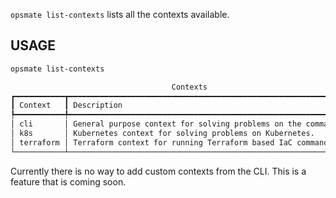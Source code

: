`opsmate list-contexts` lists all the contexts available.

## USAGE

```bash
opsmate list-contexts

                                    Contexts
┏━━━━━━━━━━━┳━━━━━━━━━━━━━━━━━━━━━━━━━━━━━━━━━━━━━━━━━━━━━━━━━━━━━━━━━━━━━━━━━━━┓
┃ Context   ┃ Description                                                       ┃
┡━━━━━━━━━━━╇━━━━━━━━━━━━━━━━━━━━━━━━━━━━━━━━━━━━━━━━━━━━━━━━━━━━━━━━━━━━━━━━━━━┩
│ cli       │ General purpose context for solving problems on the command line. │
│ k8s       │ Kubernetes context for solving problems on Kubernetes.            │
│ terraform │ Terraform context for running Terraform based IaC commands.       │
└───────────┴───────────────────────────────────────────────────────────────────┘
```

Currently there is no way to add custom contexts from the CLI. This is a feature that is coming soon.
